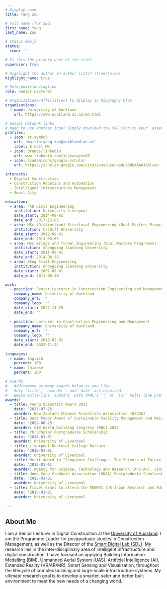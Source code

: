 ```yaml
---
# Display name
title: Yang Zou

# Full name (for SEO)
first_name: Yang
last_name: Zou

# Status emoji
status:
  icon: ''

# Is this the primary user of the site?
superuser: true

# Highlight the author in author lists? (true/false)
highlight_name: true

# Role/position/tagline
role: Senior Lecturer

# Organizations/Affiliations to display in Biography blox
organizations:
  - name: University of Auckland
    url: https://www.auckland.ac.nz/en.html

# Social network links
# Need to use another icon? Simply download the SVG icon to your `assets/media/icons/` folder.
profiles:
  - icon: at-symbol
    url: 'mailto:yang.zou@auckland.ac.nz'
    label: E-mail Me
  - icon: brands/linkedin
    url: www.linkedin.com/in/yangzou89
  - icon: academicons/google-scholar
    url: https://scholar.google.com/citations?user=pOLzOOkAAAAJ&hl=en
  
interests:
  - Digital Construction
  - Construction Robotics and Automation
  - Intelligent Infrastructure Management
  - Smart City

education:
  - area: PhD Civil Engineering
    institution: University Liverpool
    date_start: 2014-09-01
    date_end: 2017-12-05  
  - area: MSc (Distinction) Structural Engineering (Dual Masters Programme)
    institution: Cardiff University
    date_start: 2012-09-01
    date_end: 2013-03-05
  - area: MSc Bridge and Tunnel Engineering (Dual Masters Programme)
    institution: Chongqing Jiaotong University
    date_start: 2011-09-01
    date_end: 2014-06-30  
  - area: BEng Civil Engineering
    institution: Chongqing Jiaotong University
    date_start: 2007-09-01
    date_end: 2011-06-30

work:
  - position: Senior Lecturer in Construction Engineering and Management
    company_name: University of Auckland
    company_url: ''
    company_logo: ''
    date_start: 2022-11-25
    date_end: ''
    
  - position: Lecturer in Construction Engineering and Management
    company_name: University of Auckland
    company_url: ''
    company_logo: ''
    date_start: 2018-02-01
    date_end: 2022-11-24
    
languages:
  - name: English
    percent: 100
  - name: Chinese
    percent: 100

# Awards.
#   Add/remove as many awards below as you like.
#   Only `title`, `awarder`, and `date` are required.
#   Begin multi-line `summary` with YAML's `|` or `|2-` multi-line prefix and indent 2 spaces below.
awards:
  - title: Young Scientist Award 2023
    date: '2023-07-25'
    awarder: New Zealand Chinese Scientists Association (NZCSA)
  - title: Best Paper Award of Sustainable Facility Management and Maintenance
    date: '2022-06-25'
    awarder: CIB World Building Congress (WBC) 2022
  - title: YU Scholar Postgraduate Scholarship
    date: '2016-01-01'
    awarder: University of Liverpool
  - title: Liverpool Doctoral College Bursary
    date: '2016-01-01'
    awarder: University of Liverpool
  - title: Merit Award in “Singapore Challenge - The Science of Future Cities”
    date: '2015-01-01'
    awarder: Agency for Science, Technology and Research (A*STAR), Singapore
  - title: Hong Kong Graduate Association (HKGA) Postgraduate Scholarship
    date: '2015-01-01'
    awarder: University of Liverpool
  - title: Travel Grant to attend the RENKEI (UK-Japan Research and Education for Knowledge Economy Initiatives) Spring School 2015
    date: '2015-01-01'
    awarder: University of Liverpool
  
---
```


## About Me

I am a Senior Lecturer in Digital Construction at the [University of Auckland](www.auckland.ac.nz). I am the Programme Leader for postgraduate studies in Construction Management, as well as the Director of the [Smart Digital Lab (SDL)](https://my.matterport.com/show/?m=BJL6tB5cZrv). My research lies in the inter-disciplinary area of intelligent infrastructure and digital construction. I have focused on applying Building Information Modelling (BIM), Unmanned Aerial System (UAS), Artificial Intelligence (AI), Extended Reality (VR/AR/MR), Smart Sensing and Visualisation, throughout the lifecycle of complex building and large-scale infrastructure systems. My ultimate research goal is to develop a smarter, safer and better built environment to meet the new needs of a changing world.
